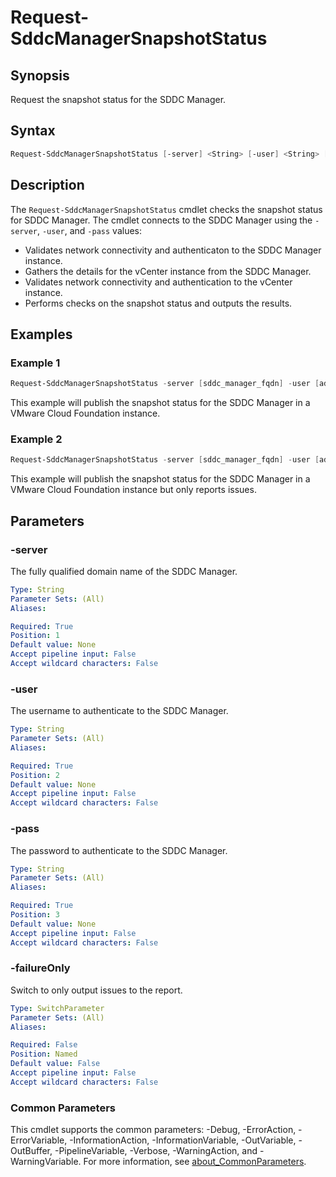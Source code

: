 # Request-SddcManagerSnapshotStatus

## Synopsis

Request the snapshot status for the SDDC Manager.

## Syntax

```powershell
Request-SddcManagerSnapshotStatus [-server] <String> [-user] <String> [-pass] <String> [-failureOnly] [<CommonParameters>]
```

## Description

The `Request-SddcManagerSnapshotStatus` cmdlet checks the snapshot status for SDDC Manager.
The cmdlet connects to the SDDC Manager using the `-server`, `-user`, and `-pass` values:

- Validates network connectivity and authenticaton to the SDDC Manager instance.
- Gathers the details for the vCenter instance from the SDDC Manager.
- Validates network connectivity and authentication to the vCenter instance.
- Performs checks on the snapshot status and outputs the results.

## Examples

### Example 1

```powershell
Request-SddcManagerSnapshotStatus -server [sddc_manager_fqdn] -user [admin_username] -pass [admin_password]
```

This example will publish the snapshot status for the SDDC Manager in a VMware Cloud Foundation instance.

### Example 2

```powershell
Request-SddcManagerSnapshotStatus -server [sddc_manager_fqdn] -user [admin_username] -pass [admin_password] -failureOnly
```

This example will publish the snapshot status for the SDDC Manager in a VMware Cloud Foundation instance but only reports issues.

## Parameters

### -server

The fully qualified domain name of the SDDC Manager.

```yaml
Type: String
Parameter Sets: (All)
Aliases:

Required: True
Position: 1
Default value: None
Accept pipeline input: False
Accept wildcard characters: False
```

### -user

The username to authenticate to the SDDC Manager.

```yaml
Type: String
Parameter Sets: (All)
Aliases:

Required: True
Position: 2
Default value: None
Accept pipeline input: False
Accept wildcard characters: False
```

### -pass

The password to authenticate to the SDDC Manager.

```yaml
Type: String
Parameter Sets: (All)
Aliases:

Required: True
Position: 3
Default value: None
Accept pipeline input: False
Accept wildcard characters: False
```

### -failureOnly

Switch to only output issues to the report.

```yaml
Type: SwitchParameter
Parameter Sets: (All)
Aliases:

Required: False
Position: Named
Default value: False
Accept pipeline input: False
Accept wildcard characters: False
```

### Common Parameters

This cmdlet supports the common parameters: -Debug, -ErrorAction, -ErrorVariable, -InformationAction, -InformationVariable, -OutVariable, -OutBuffer, -PipelineVariable, -Verbose, -WarningAction, and -WarningVariable. For more information, see [about_CommonParameters](http://go.microsoft.com/fwlink/?LinkID=113216).
